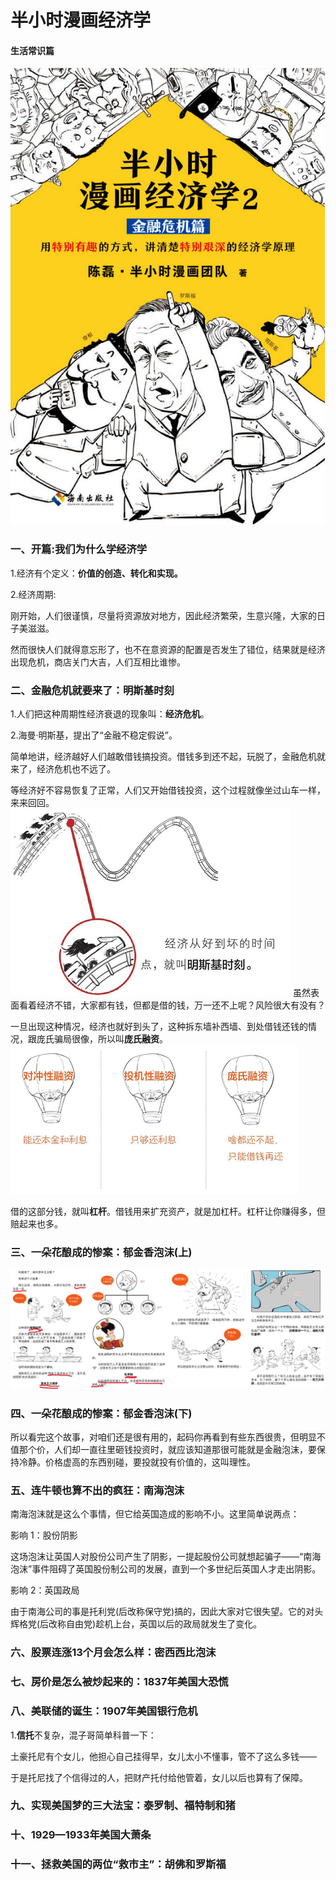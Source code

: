 # 半小时漫画经济学
#### 生活常识篇
![cover.png](cover.png)

### 一、开篇:我们为什么学经济学
1.经济有个定义：**价值的创造、转化和实现。**

2.经济周期:

刚开始，人们很谨慎，尽量将资源放对地方，因此经济繁荣，生意兴隆，大家的日子美滋滋。

然而很快人们就得意忘形了，也不在意资源的配置是否发生了错位，结果就是经济出现危机，商店关门大吉，人们互相比谁惨。


### 二、金融危机就要来了：明斯基时刻

1.人们把这种周期性经济衰退的现象叫：**经济危机**。

2.海曼·明斯基，提出了“金融不稳定假说”。

简单地讲，经济越好人们越敢借钱搞投资。借钱多到还不起，玩脱了，金融危机就来了，经济危机也不远了。

等经济好不容易恢复了正常，人们又开始借钱投资，这个过程就像坐过山车一样，来来回回。
![明斯基时刻.pnt](picture/明斯基时刻.png)
虽然表面看着经济不错，大家都有钱，但都是借的钱，万一还不上呢？风险很大有没有？

一旦出现这种情况，经济也就好到头了，这种拆东墙补西墙、到处借钱还钱的情况，跟庞氏骗局很像，所以叫**庞氏融资**。
![三种融资.png](picture/三种融资.png)

借的这部分钱，就叫**杠杆**。借钱用来扩充资产，就是加杠杆。杠杆让你赚得多，但赔起来也多。

### 三、一朵花酿成的惨案：郁金香泡沫(上)
![资本主义.png](picture/资本主义.png)

### 四、一朵花酿成的惨案：郁金香泡沫(下)
所以看完这个故事，对咱们还是很有用的，起码你再看到有些东西很贵，但明显不值那个价，人们却一直往里砸钱投资时，就应该知道那很可能就是金融泡沫，要保持冷静。价格虚高的东西别碰，要投就投有价值的，这叫理性。

### 五、连牛顿也算不出的疯狂：南海泡沫
南海泡沫就是这么个事情，但它给英国造成的影响不小。这里简单说两点：

影响 1：股份阴影

这场泡沫让英国人对股份公司产生了阴影，一提起股份公司就想起骗子——“南海泡沫”事件阻碍了英国股份制公司的发展，直到一个多世纪后英国人才走出阴影。

影响 2：英国政局

由于南海公司的事是托利党(后改称保守党)搞的，因此大家对它很失望。它的对头辉格党(后改称自由党)趁机上台，英国以后的政局就发生了变化。

### 六、股票连涨13个月会怎么样：密西西比泡沫

### 七、房价是怎么被炒起来的：1837年美国大恐慌

### 八、美联储的诞生：1907年美国银行危机
1.**信托**不复杂，混子哥简单科普一下：

土豪托尼有个女儿，他担心自己挂得早，女儿太小不懂事，管不了这么多钱——

于是托尼找了个信得过的人，把财产托付给他管着，女儿以后也算有了保障。

### 九、实现美国梦的三大法宝：泰罗制、福特制和猪

### 十、1929—1933年美国大萧条

### 十一、拯救美国的两位“救市主”：胡佛和罗斯福
